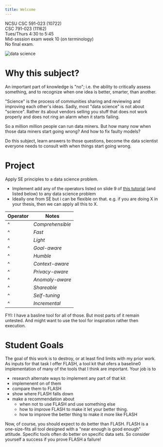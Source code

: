 ```yaml
---
title: Welcome
---
```



NCSU CSC 591-023 (10722)  
CSC 791-023 (11162)  
Tues/Thurs 4:30 to 5:45  
Mid-session exam week 10 (on terminology)    
No final exam.

![data science](https://github.com/txt/fss16/raw/master/img/science.png)


# Why this subject?

An important part of knowledge  is "no"; i.e. the ability to critically assess something, and to recognize when one idea  is better, smarter, than another.

"Science" is the process of communities sharing and reviewing and improving each other's ideas. Sadly, most "data science" is not about "science". Rather its about vendors selling you stuff that does not work properly and does not
ring an alarm when it starts failing.

So a million million people can run data miners. But how many  now when those data miners start going wrong? And how to fix faulty models?

Do this subject, learn answers to those questions, become the data scientist everyone needs to consult with  when things start going wrong.


 

# Project

Apply SE principles to a data science problem. 

- Implement add any of the operators listed on slide 9 of [this tutorial](http://tiny.cc/timm) (and listed below) to any 
  data science problem 
- Ideally one from SE but i can be flexible on that. e.g. if you are doing X in your thesis, then we can apply all this to X.


  
|Operator | Notes|
|------|--------|
^|_Comprehensible_ |:  Something we can read, argue with|
^|_Fast_ |:  Not a CPU hog|
^|_Light_ |: Small memory footprint |
^|_Goal-aware_ |: Different goals means different models. ANd multiple goals = no problem!|
^|_Humble_ |:  Can publish succinct certification envelope (so we know when not to trust)|
^|_Context-aware_ |:  Knows that local parts of data ⇒ different models. Knows how to find different contexts|
^|_Privacy-aware_ |:  Can hide an individual's data|
^|_Anomaly-aware_ |:  Can detect when new inputs differ from old training data|
^|_Shareable_ |:  Knows how to transfer models, data, between contexts|
^|_Self-tuning_ |:  And can do it quickly|
^|_Incremental_ |:  Can update old models with new data|

FYI: I have a basline tool for all of those. But most parts of it remain untested. And might want to use
         the tool for inspiration rather then execution.
 

# Student Goals

The goal of this work is to destroy, or at least
find limits with my prior work. As inputs for that task
I offer FLASH, a tool kit that ofers a baseline0 implementation
of many of the tools that I think are important. 
Your job is to 

- research alternate ways to implement any part of that  kit
- implemenent on of them
- compare them to FLASH
- show where FLASH falls down
- make a recommendation about 
   - when not to use FLASH and use something else
   - how to improve FLASH to make it let your better thing.
   - how to improve the better thing to make it more like FLASH

Now, of course, you should expect to do better than FLASH. FLASH
is a one-size-fits all tool designed with a "near enough is good
enough" attitude. Specific tools often do better
on specific data sets.  So consider yourself a success if
you prove FLASH a failure!
